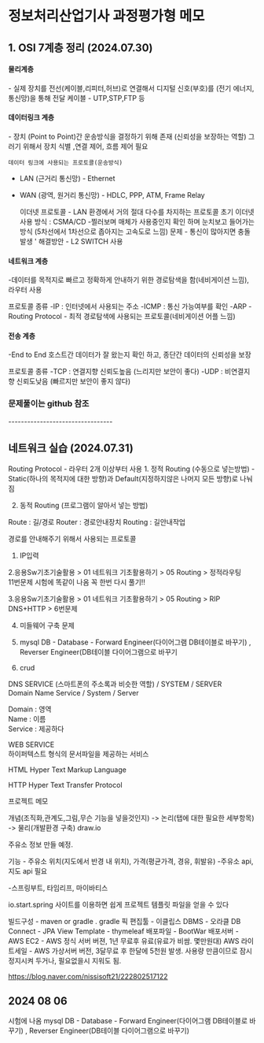 # 정보처리산업기사 과정평가형 메모

<h2>1. OSI 7계층 정리 (2024.07.30)</h2>

<h4>물리계층</h4>
- 실제 장치를 전선(케이블,리피터,허브)로 연결해서 디지털 신호(부호)를 (전기 에너지, 통신망)을 통해 전달
  케이블 - UTP,STP,FTP 등

<h4>데이터링크 계층</h4>
- 장치 (Point to Point)간 운송방식을 결정하기 위해 존재 (신뢰성을 보장하는 역할)
  그러기 위해서 장치 식별 ,연결 제어, 흐름 제어 필요

    데이터 링크에 사용되는 프로토콜(운송방식)
  - LAN (근거리 통신망) - Ethernet
  - WAN (광역, 원거리 통신망) - HDLC, PPP, ATM, Frame Relay

    이더넷 프로토콜 - LAN 환경에서 거의 절대 다수를 차지하는 프로토콜
    초기 이더넷 사용 방식 : CSMA/CD -찔러보며 매체가 사용중인지 확인 하며 눈치보고 들어가는 방식
    (5차선에서 1차선으로 좁아지는 고속도로 느낌)
    문제 - 통신이 많아지면 충돌 발생 ' 해결방안 - L2 SWITCH 사용

<h4>네트워크 계층</h4>
-데이터를 목적지로 빠르고 정확하게 안내하기 위한 경로탐색을 함(네비게이션 느낌), 라우터 사용

  프로토콜 종류
  -IP : 인터넷에서 사용되는 주소
  -ICMP : 통신 가능여부를 확인
  -ARP
  -Routing Protocol - 최적 경로탐색에 사용되는 프로토콜(네비게이션 어플 느낌)

<h4>전송 계층</h4>
-End to End 호스트간 데이터가 잘 왔는지 확인 하고, 종단간 데이터의 신뢰성을 보장

  프로토콜 종류
  -TCP : 연결지향 신뢰도높음 (느리지만 보안이 좋다)
  -UDP : 비연결지향 신뢰도낮음 (빠르지만 보안이 좋지 않다)

<h3>문제풀이는 github 참조</h3>
---------------------------------
</div>
<h2>네트워크 실습 (2024.07.31)</h2>
Routing Protocol - 라우터 2개 이상부터 사용
1. 정적 Routing (수동으로 넣는방법) - Static(하나의 목적지에 대한 방향)과 
				Default(지정하지않은 나머지 모든 방향)로 나눠짐

2. 동적 Routing (프로그램이 알아서 넣는 방법)

Route : 길/경로
Router : 경로안내장치
Routing : 길안내작업

경로를 안내해주기 위해서 사용되는 프로토콜

1. IP입력		

2.응용Sw기초기술활용 > 01 네트워크 기초활용하기 > 05 Routing > 정적라우팅		
11번문제 시험에 똑같이 나옴 꼭 한번 다시 풀기!!		

3.응용Sw기초기술활용 > 01 네트워크 기초활용하기 > 05 Routing > RIP DNS+HTTP > 6번문제		

4. 미들웨어 구축 문제		

5. mysql DB - Database -  Forward Engineer(다이어그램 DB테이블로 바꾸기) , Reverser Engineer(DB테이블 다이어그램으로 바꾸기

6. crud		

DNS SERVICE (스마트폰의 주소록과 비슷한 역할) / SYSTEM / SERVER		
Domain Name Service / System / Server
    
Domain : 영역		
Name : 이름		
Service : 제공하다		

WEB SERVICE 		
하이퍼텍스트 형식의 문서파일을 제공하는 서비스		

HTML
Hyper Text Markup Language

HTTP
Hyper Text Transfer Protocol


프로젝트 메모

개념(조직화,관계도,그림,무슨 기능을 넣을것인지) -> 논리(탭에 대한 필요한 세부항목) -> 물리(개발환경 구축)
draw.io

주유소 정보 만들 예정.

기능 - 주유소 위치(지도에서 반경 내 위치), 가격(평균가격, 경유, 휘발유)
-주유소 api, 지도 api 필요

-스프링부트, 타임리프, 마이바티스

io.start.spring 사이트를 이용하면 쉽게 프로젝트 템플릿 파일을 얻을 수 있다

빌드구성 - maven or gradle . gradle 픽
편집툴 - 이클립스
DBMS - 오라클
DB Connect - JPA
View Template - thymeleaf
배포파일 - BootWar
배포서버 -
AWS EC2 - AWS 정식 서버 버젼, 1년 무료후 유료(유료가 비쌈. 몇만원대)
AWS 라이트세일 - AWS 가상서버 버전, 3달무료 후 한달에 5천원 발생. 사용량 만큼이므로 잠시 정지시켜 두거나, 필요없을시 지워도 됨.

https://blog.naver.com/nissisoft21/222802517122


<h2>2024 08 06</h2>
시험에 나옴 	
mysql DB - Database -  Forward Engineer(다이어그램 DB테이블로 바꾸기) , Reverser Engineer(DB테이블 다이어그램으로 바꾸기)		





